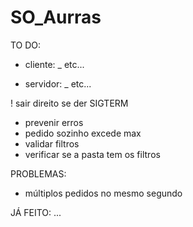 # SO_Aurras

TO DO:
- cliente:
_ etc...

- servidor:
_ etc...

! sair direito se der SIGTERM

- prevenir erros
- pedido sozinho excede max
- validar filtros
- verificar se a pasta tem os filtros

PROBLEMAS:
- múltiplos pedidos no mesmo segundo

JÁ FEITO:
...







